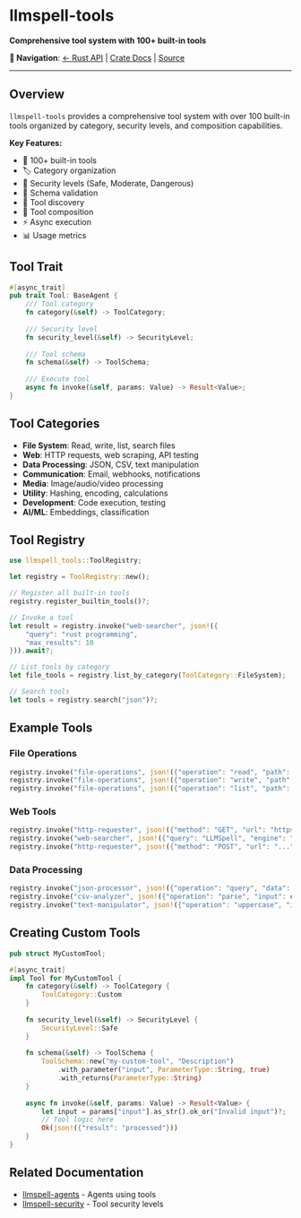 # llmspell-tools

**Comprehensive tool system with 100+ built-in tools**

**🔗 Navigation**: [← Rust API](README.md) | [Crate Docs](https://docs.rs/llmspell-tools) | [Source](../../../../llmspell-tools)

---

## Overview

`llmspell-tools` provides a comprehensive tool system with over 100 built-in tools organized by category, security levels, and composition capabilities.

**Key Features:**
- 🔧 100+ built-in tools
- 🏷️ Category organization
- 🔐 Security levels (Safe, Moderate, Dangerous)
- 📝 Schema validation
- 🎯 Tool discovery
- 🔄 Tool composition
- ⚡ Async execution
- 📊 Usage metrics

## Tool Trait

```rust
#[async_trait]
pub trait Tool: BaseAgent {
    /// Tool category
    fn category(&self) -> ToolCategory;
    
    /// Security level
    fn security_level(&self) -> SecurityLevel;
    
    /// Tool schema
    fn schema(&self) -> ToolSchema;
    
    /// Execute tool
    async fn invoke(&self, params: Value) -> Result<Value>;
}
```

## Tool Categories

- **File System**: Read, write, list, search files
- **Web**: HTTP requests, web scraping, API testing
- **Data Processing**: JSON, CSV, text manipulation
- **Communication**: Email, webhooks, notifications
- **Media**: Image/audio/video processing
- **Utility**: Hashing, encoding, calculations
- **Development**: Code execution, testing
- **AI/ML**: Embeddings, classification

## Tool Registry

```rust
use llmspell_tools::ToolRegistry;

let registry = ToolRegistry::new();

// Register all built-in tools
registry.register_builtin_tools()?;

// Invoke a tool
let result = registry.invoke("web-searcher", json!({
    "query": "rust programming",
    "max_results": 10
})).await?;

// List tools by category
let file_tools = registry.list_by_category(ToolCategory::FileSystem);

// Search tools
let tools = registry.search("json")?;
```

## Example Tools

### File Operations
```rust
registry.invoke("file-operations", json!({"operation": "read", "path": "data.txt"})).await?;
registry.invoke("file-operations", json!({"operation": "write", "path": "out.txt", "input": "..."})).await?;
registry.invoke("file-operations", json!({"operation": "list", "path": "./src"})).await?;
```

### Web Tools
```rust
registry.invoke("http-requester", json!({"method": "GET", "url": "https://api.example.com"})).await?;
registry.invoke("web-searcher", json!({"query": "LLMSpell", "engine": "duckduckgo"})).await?;
registry.invoke("http-requester", json!({"method": "POST", "url": "...", "body": {}})).await?;
```

### Data Processing
```rust
registry.invoke("json-processor", json!({"operation": "query", "data": data, "query": "$.users[?(@.age > 18)]"})).await?;
registry.invoke("csv-analyzer", json!({"operation": "parse", "input": csv_string})).await?;
registry.invoke("text-manipulator", json!({"operation": "uppercase", "input": "hello world"})).await?;
```

## Creating Custom Tools

```rust
pub struct MyCustomTool;

#[async_trait]
impl Tool for MyCustomTool {
    fn category(&self) -> ToolCategory {
        ToolCategory::Custom
    }
    
    fn security_level(&self) -> SecurityLevel {
        SecurityLevel::Safe
    }
    
    fn schema(&self) -> ToolSchema {
        ToolSchema::new("my-custom-tool", "Description")
            .with_parameter("input", ParameterType::String, true)
            .with_returns(ParameterType::String)
    }
    
    async fn invoke(&self, params: Value) -> Result<Value> {
        let input = params["input"].as_str().ok_or("Invalid input")?;
        // Tool logic here
        Ok(json!({"result": "processed"}))
    }
}
```

## Related Documentation

- [llmspell-agents](llmspell-agents.md) - Agents using tools
- [llmspell-security](llmspell-security.md) - Tool security levels
